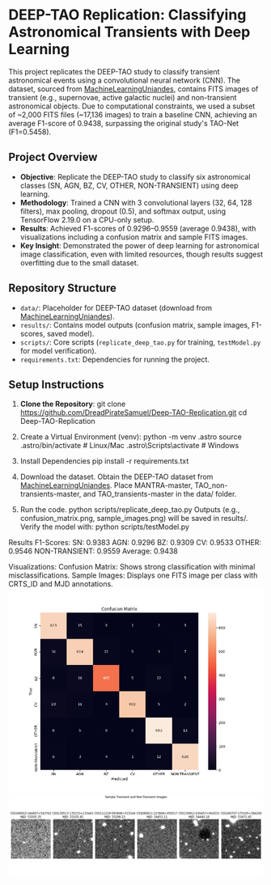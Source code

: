 # DEEP-TAO Replication: Classifying Astronomical Transients with Deep Learning

This project replicates the DEEP-TAO study [](https://arxiv.org/pdf/2503.16714) to classify transient astronomical events using a convolutional neural network (CNN). The dataset, sourced from [MachineLearningUniandes](https://github.com/MachineLearningUniandes), contains FITS images of transient (e.g., supernovae, active galactic nuclei) and non-transient astronomical objects. Due to computational constraints, we used a subset of ~2,000 FITS files (~17,136 images) to train a baseline CNN, achieving an average F1-score of 0.9438, surpassing the original study's TAO-Net (F1=0.5458).

## Project Overview
- **Objective**: Replicate the DEEP-TAO study to classify six astronomical classes (SN, AGN, BZ, CV, OTHER, NON-TRANSIENT) using deep learning.
- **Methodology**: Trained a CNN with 3 convolutional layers (32, 64, 128 filters), max pooling, dropout (0.5), and softmax output, using TensorFlow 2.19.0 on a CPU-only setup.
- **Results**: Achieved F1-scores of 0.9296–0.9559 (average 0.9438), with visualizations including a confusion matrix and sample FITS images.
- **Key Insight**: Demonstrated the power of deep learning for astronomical image classification, even with limited resources, though results suggest overfitting due to the small dataset.

## Repository Structure
- `data/`: Placeholder for DEEP-TAO dataset (download from [MachineLearningUniandes](https://github.com/MachineLearningUniandes)).
- `results/`: Contains model outputs (confusion matrix, sample images, F1-scores, saved model).
- `scripts/`: Core scripts (`replicate_deep_tao.py` for training, `testModel.py` for model verification).
- `requirements.txt`: Dependencies for running the project.

## Setup Instructions
1. **Clone the Repository**:
   git clone https://github.com/DreadPirateSamuel/Deep-TAO-Replication.git
   cd Deep-TAO-Replication

2. Create a Virtual Environment (venv):
   python -m venv .astro
   source .astro/bin/activate  # Linux/Mac
   .astro\Scripts\activate     # Windows

3. Install Dependencies
pip install -r requirements.txt

4. Download the dataset. Obtain the DEEP-TAO dataset from [MachineLearningUniandes](https://github.com/MachineLearningUniandes). Place MANTRA-master, TAO_non-transients-master, and TAO_transients-master in the data/ folder.

5. Run the code.
python scripts/replicate_deep_tao.py
Outputs (e.g., confusion_matrix.png, sample_images.png) will be saved in results/. Verify the model with:
python scripts/testModel.py

Results
F1-Scores:
SN: 0.9383
AGN: 0.9296
BZ: 0.9309
CV: 0.9533
OTHER: 0.9546
NON-TRANSIENT: 0.9559
Average: 0.9438


Visualizations:
Confusion Matrix: Shows strong classification with minimal misclassifications.
Sample Images: Displays one FITS image per class with CRTS_ID and MJD annotations.
<img src="results/confusion_matrix.png" alt="Confusion Matrix">
<img src="results/sample_images.png" alt="Sample Images">
